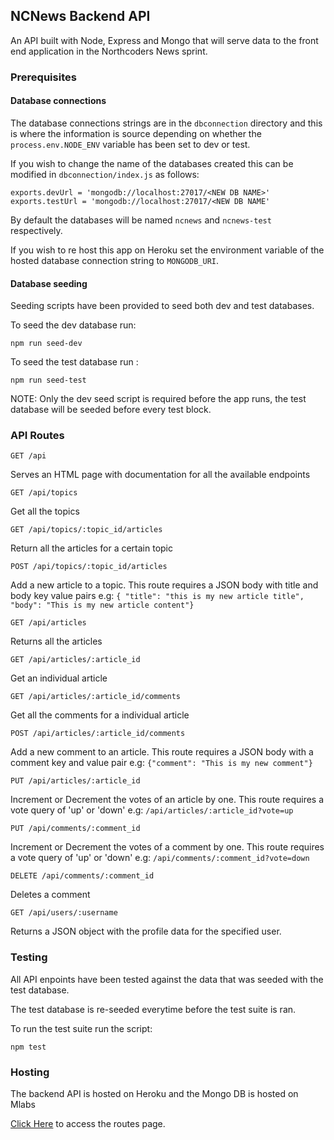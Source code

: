## NCNews Backend API
An API built with Node, Express and Mongo that will serve data to the front end application in the Northcoders News sprint.

### Prerequisites

#### Database connections
The database connections strings are in the `dbconnection` directory and this is where the information is source depending on whether the `process.env.NODE_ENV` variable has been set to dev or test. 

If you wish to change the name of the databases created this can be modified in `dbconnection/index.js` as follows:
```
exports.devUrl = 'mongodb://localhost:27017/<NEW DB NAME>'
exports.testUrl = 'mongodb://localhost:27017/<NEW DB NAME'
```

By default the databases will be named `ncnews` and `ncnews-test` respectively.

If you wish to re host this app on Heroku set the environment variable of the hosted database connection string to `MONGODB_URI`.

#### Database seeding

Seeding scripts have been provided to seed both dev and test databases.

To seed the dev database run:
```
npm run seed-dev
```
To seed the test database run :
```
npm run seed-test
```
NOTE: Only the dev seed script is required before the app runs, the test database will be seeded before every test block.

### API Routes

``` http
GET /api
```

Serves an HTML page with documentation for all the available endpoints

``` http
GET /api/topics
```

Get all the topics

``` http
GET /api/topics/:topic_id/articles
```

Return all the articles for a certain topic

``` http
POST /api/topics/:topic_id/articles
```

Add a new article to a topic. This route requires a JSON body with title and body key value pairs
e.g: `{ "title": "this is my new article title", "body": "This is my new article content"}`

``` http
GET /api/articles
```

Returns all the articles

``` http
GET /api/articles/:article_id
```

Get an individual article

``` http
GET /api/articles/:article_id/comments
```

Get all the comments for a individual article

``` http
POST /api/articles/:article_id/comments
```

Add a new comment to an article. This route requires a JSON body with a comment key and value pair
e.g: `{"comment": "This is my new comment"}`

``` http
PUT /api/articles/:article_id
```

Increment or Decrement the votes of an article by one. This route requires a vote query of 'up' or 'down'
e.g: `/api/articles/:article_id?vote=up`

``` http
PUT /api/comments/:comment_id
```

Increment or Decrement the votes of a comment by one. This route requires a vote query of 'up' or 'down'
e.g: `/api/comments/:comment_id?vote=down`

``` http
DELETE /api/comments/:comment_id
```

Deletes a comment

``` http
GET /api/users/:username
```

Returns a JSON object with the profile data for the specified user.

### Testing
All API enpoints have been tested against the data that was seeded with the test database.

The test database is re-seeded everytime before the test suite is ran.

To run the test suite run the script:
```
npm test
```

### Hosting

The backend API is hosted on Heroku and the Mongo DB is hosted on Mlabs

[Click Here](https://fast-hamlet-42674.herokuapp.com/api) to access the routes page.

